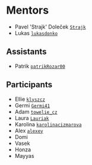 # Mentors

* Pavel 'Strajk' Doleček [`Strajk`](https://github.com/strajk/)
* Lukas [`lukasdonko`](https://github.com/lukasdonko)

## Assistants

* Patrik [`patrikRozar00`](https://github.com/patrikRozar00/)

## Participants

* Ellie [`klyszcz`](https://github.com/klyszcz)
* Germi [`Germi41`](https://github.com/Germi41)
* Adam [`towelie_cz`](https://github.com/adam-olser)
* Laura [`Lauriak`](https://github.com/Lauriak)
* Karolina [`karolinacizmarova`](https://github.com/karolinacizmarova)
* Alex [`alexey`](https://gitlab.skypicker.com/alexey.tudakov)
* Domi
* Vasek
* Honza
* Mayyas

